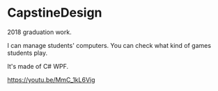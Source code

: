 # CapstineDesign

2018 graduation work.

I can manage students' computers.
You can check what kind of games students play.

It's made of C# WPF.

https://youtu.be/MmC_1kL6Vig
